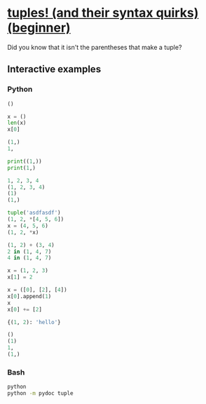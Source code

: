 # [tuples! (and their syntax quirks) (beginner)](https://youtu.be/J3-tL6OnFWA)

Did you know that it isn't the parentheses that make a tuple?

## Interactive examples

### Python

```python
()

x = ()
len(x)
x[0]

(1,)
1,

print((1,))
print(1,)

1, 2, 3, 4
(1, 2, 3, 4)
(1)
(1,)

tuple('asdfasdf')
(1, 2, *[4, 5, 6])
x = (4, 5, 6)
(1, 2, *x)

(1, 2) + (3, 4)
2 in (1, 4, 7)
4 in (1, 4, 7)

x = (1, 2, 3)
x[1] = 2

x = ([0], [2], [4])
x[0].append(1)
x
x[0] += [2]

{(1, 2): 'hello'}

()
(1)
1,
(1,)
```

### Bash

```bash
python
python -m pydoc tuple
```
